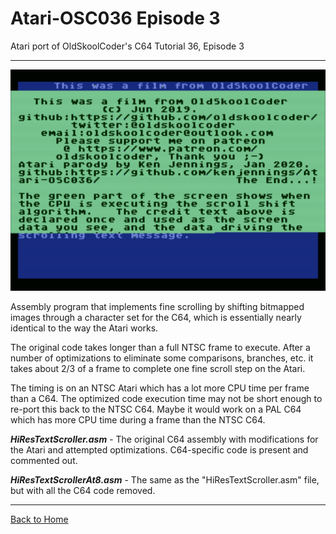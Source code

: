 # Atari-OSC036 Episode 3
Atari port of OldSkoolCoder's C64 Tutorial 36, Episode 3

---

[![Atari Version Episode 3](https://github.com/kenjennings/Atari-OSC036/raw/master/Episode3/AtariScreenGrab.png "Atari Version Episode 3")](#features1)

Assembly program that implements fine scrolling by shifting bitmapped images through a character set for the C64, which is essentially nearly identical to the way the Atari works.

The original code takes longer than a full NTSC frame to execute.  After a number of optimizations to eliminate some comparisons, branches, etc. it takes about 2/3 of a frame to complete one fine scroll step on the Atari.

The timing is on an NTSC Atari which has a lot more CPU time per frame than a C64.  The optimized code execution time may not be short enough to re-port this back to the NTSC C64.  Maybe it would work on a PAL C64 which has more CPU time during a frame than the NTSC C64.

***HiResTextScroller.asm*** - The original C64 assembly with modifications for the Atari and attempted optimizations.  C64-specific code is present and commented out.

***HiResTextScrollerAt8.asm*** - The same as the  "HiResTextScroller.asm" file, but with all the C64 code removed.

---

[Back to Home](https://github.com/kenjennings/Atari-OSC036/blob/master/README.md "Home") 
